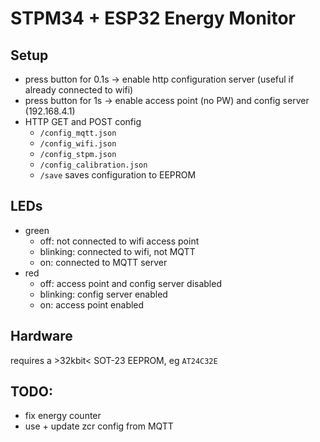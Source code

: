 # STPM34 + ESP32 Energy Monitor

## Setup
- press button for 0.1s -> enable http configuration server (useful if already connected to wifi)
- press button for 1s -> enable access point (no PW) and config server (192.168.4.1)
- HTTP GET and POST config
  - `/config_mqtt.json`
  - `/config_wifi.json`
  - `/config_stpm.json`
  - `/config_calibration.json`
  - `/save` saves configuration to EEPROM

## LEDs
- green
  - off: not connected to wifi access point
  - blinking: connected to wifi, not MQTT
  - on: connected to MQTT server
- red
  - off: access point and config server disabled
  - blinking: config server enabled
  - on: access point enabled

## Hardware
requires a >32kbit< SOT-23 EEPROM, eg `AT24C32E`

## TODO:
- fix energy counter
- use + update zcr config from MQTT
